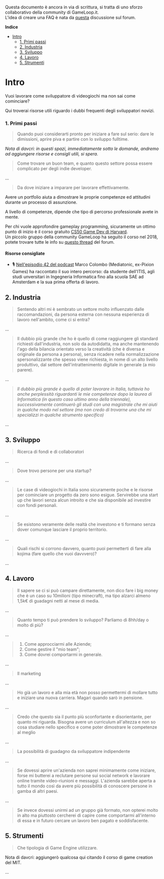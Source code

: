 Questa documento è ancora in via di scrittura, si tratta di uno sforzo collaborativo della community 
di GameLoop.it.  
L'idea di creare una FAQ è nata da 
[questa](https://forum.gameloop.it/d/666-podcast-o-faq-per-chi-ha-dubbi-su-come-avvicinarsi-allindustria-gamedev) 
discussione sul forum.

**Indice**  

- [Intro](#intro)
    - [1. Primi passi](#1-primi-passi)
  - [2. Industria](#2-industria)
  - [3. Sviluppo](#3-sviluppo)
  - [4. Lavoro](#4-lavoro)
  - [5. Strumenti](#5-strumenti)

# Intro

Vuoi lavorare come sviluppatore di videogiochi ma non sai come cominciare?  

Qui troverai risorse utili riguardo i dubbi frequenti degli sviluppatori
novizi.

### 1. Primi passi

> Quando puoi considerarti pronto per iniziare a fare sul serio: dare le
> dimissioni, aprire piva e partire con lo sviluppo fulltime.

*Nota di davcri: in questi spazi, immediatamente sotto le domande, andremo ad aggiungere risorse
e consigli utili, si spera.*

> Come trovare un buon team, e quanto questo settore possa essere complicato
> per degli indie developer.

...

> Da dove iniziare a imparare per lavorare effettivamente.

Avere un portfolio aiuta a dimostrare le proprie competenze ed attitudini
durante un processo di assunzione.

A livello di competenze, dipende che tipo di percorso professionale avete in mente.  

Per chi vuole approfondire gameplay programming, sicuramente un ottimo punto di inizio
è il corso gratuito [CS50 Game Dev di Harvard](https://cs50.harvard.edu/games/2018/).  
Un piccolo gruppo della community GameLoop ha seguito il corso nel 2018, 
potete trovare tutte le info su 
[questo thread](https://forum.gameloop.it/d/449-gameloop50-seguiamo-il-cs50-insieme-impariamo-a-sviluppare-videogiochi/) 
del forum.

#### Risorse consigliate

- 🎙 [Nell'episodio 42 del podcast](https://www.youtube.com/watch?v=LEm7Pv2R4a4&t=104s) 
Marco Colombo (Mediatonic, ex-Pixion Games) ha raccontato il suo intero percorso: da
studente dell'ITIS, agli studi unversitari in Ingegneria Informatica fino alla scuola
SAE ad Amsterdam e la sua prima offerta di lavoro.


## 2. Industria

> Sentendo altri mi è sembrato un settore molto influenzato dalle
raccomandazioni, da persona esterna con nessuna esperienza di lavoro 
nell'ambito, come ci si entra?

...

> Il dubbio più grande che ho è quello di come raggiungere gli standard
   richiesti dall'industria, non solo da autodidatta, ma anche mantenendo l'ago
   della bilancia orientato verso la creatività (che è diversa e originale da
   persona a persona), senza ricadere nella normalizzazione spersonalizzante che
   spesso viene richiesta, in nome di un alto livello produttivo, dal settore
   dell'intrattenimento digitale in generale (a mio parere).

...

> *Il dubbio più grande è quello di poter lavorare in Italia, tuttavia ho anche
   perplessità riguardanti le mie competenze dopo la laurea di Informatica (in
   questo caso ultimo anno della triennale), successivamente continuerò gli
   studi con una magistrale che mi aiuti in qualche modo nel settore (ma non
   credo di trovarne una che mi specializzi in qualche strumento specifico)*

...

## 3. Sviluppo

> Ricerca di fondi e di collaboratori

...

> Dove trovo persone per una startup?

...

> Le case di videogiochi in Italia sono sicuramente poche e le risorse per
cominciare un progetto da zero sono esigue. Servirebbe una start up che
lavori senza alcun introito e che sia disponibile ad investire con fondi
personali.

...

> Se esistono veramente delle realtà che investono e ti formano senza dover
> comunque lasciare il proprio territorio.

...

> Quali rischi si corrono davvero, quanto puoi permetterti di
fare alla kojima (fare quello che vuoi davvvero)?

...

## 4. Lavoro

>  Il sapere se ci si può campare direttamente, non dico fare i big money che è un
caso su 10milioni (tipo minecraft), ma tipo alzarci almeno 1,5k€ di guadagni
netti al mese di media.

...

> Quanto tempo ti può prendere lo sviluppo? Parliamo di 8hh/day o molto di più?

...

> 1. Come approcciarmi alle Aziende; 
> 2. Come gestire il "mio team";
> 3. Come dovrei comportarmi in generale.

...

> Il marketing

...

> Ho già un lavoro e alla mia età non posso permettermi di mollare tutto e
iniziare una nuova carriera. Magari quando sarò in pensione.

...

> Credo che questo sia il punto più sconfortante e disorientante, 
> per quanto mi riguarda. Bisogna avere un curriculum all'altezza 
> e non so cosa studiare nello specifico e come poter dimostrare 
> le competenze al meglio

...

> La possibilità di guadagno da sviluppatore indipendente

...

> Se dovessi aprire un'azienda non saprei minimamente come iniziare, forse mi
butterei a reclutare persone sui social network e lavorare online tramite
video-riunioni e messaggi. L'azienda sarebbe aperta a tutto il mondo così da
avere più possibilità di conoscere persone in gamba di altri paesi.

...

> Se invece dovessi unirmi ad un gruppo già formato, non opterei molto in alto
> ma piuttosto cercherei di capire come comportarmi all'interno di essa e in
> futuro cercare un lavoro ben pagato e soddisfacente.
 
## 5. Strumenti

> Che tipologia di Game Engine utilizzare.

Nota di davcri: aggiungerò qualcosa qui citando il corso di game 
creation del MIT.

...

